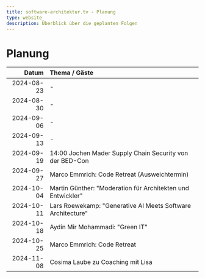 ```yaml
---
title: software-architektur.tv - Planung
type: website
description: Überblick über die geplanten Folgen
---
```


# Planung

|      Datum | Thema / Gäste                                               |
|-----------:|:------------------------------------------------------------|
| 2024-08-23 | -                                                           |
| 2024-08-30 | -                                                           |
| 2024-09-06 | -                                                           |
| 2024-09-13 | -                                                           |
| 2024-09-19 | 14:00 Jochen Mader Supply Chain Security von der BED-Con    |
| 2024-09-27 | Marco Emmrich: Code Retreat (Ausweichtermin)                |
| 2024-10-04 | Martin Günther: "Moderation für Architekten und Entwickler" |
| 2024-10-11 | Lars Roewekamp: "Generative AI Meets Software Architecture" |
| 2024-10-18 | Aydin Mir Mohammadi: "Green IT"                             |
| 2024-10-25 | Marco Emmrich: Code Retreat                                 |
| 2024-11-08 | Cosima Laube zu Coaching mit Lisa                           |
